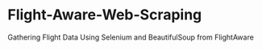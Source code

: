 # Flight-Aware-Web-Scraping
Gathering Flight Data Using Selenium and BeautifulSoup from FlightAware
